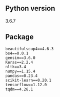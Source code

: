 ## Python version

3.6.7

## Package 

``` text
beautifulsoup4==4.6.3
bs4==0.0.1
gensim==3.6.0
Keras==2.2.4
nltk==3.4
numpy==1.15.4
pandas==0.23.4
scikit-learn==0.20.1
tensorflow==1.12.0
tqdm==4.28.1
```
